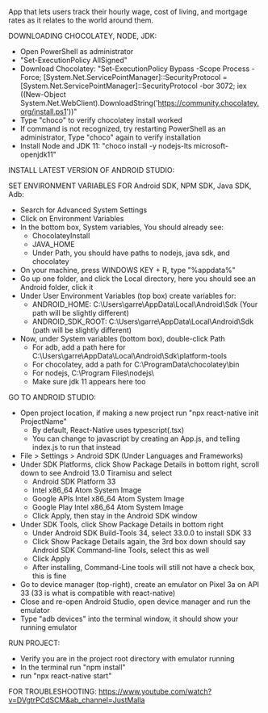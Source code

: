 App that lets users track their hourly wage, cost of living, and mortgage rates as it relates to the world around them.

DOWNLOADING CHOCOLATEY, NODE, JDK:
- Open PowerShell as administrator
- "Set-ExecutionPolicy AllSigned"
- Download Chocolatey: "Set-ExecutionPolicy Bypass -Scope Process -Force; [System.Net.ServicePointManager]::SecurityProtocol = [System.Net.ServicePointManager]::SecurityProtocol -bor 3072; iex ((New-Object System.Net.WebClient).DownloadString('https://community.chocolatey.org/install.ps1'))"
- Type "choco" to verify chocolatey install worked
- If command is not recognized, try restarting PowerShell as an administrator, Type "choco" again to verify installation
- Install Node and JDK 11: "choco install -y nodejs-lts microsoft-openjdk11"

INSTALL LATEST VERSION OF ANDROID STUDIO:

SET ENVIRONMENT VARIABLES FOR Android SDK, NPM SDK, Java SDK, Adb:
- Search for Advanced System Settings
- Click on Environment Variables
- In the bottom box, System variables, You should already see:
  - ChocolateyInstall
  - JAVA_HOME
  - Under Path, you should have paths to nodejs, java sdk, and chocolatey
- On your machine, press WINDOWS KEY + R, type "%appdata%"
- Go up one folder, and click the Local directory, here you should see an Android folder, click it
- Under User Environment Variables (top box) create variables for:
  - ANDROID_HOME: C:\Users\garre\AppData\Local\Android\Sdk    (Your path will be slightly different)
  - ANDROID_SDK_ROOT: C:\Users\garre\AppData\Local\Android\Sdk    (path will be slightly different)
- Now, under System variables (bottom box), double-click Path
  - For adb, add a path here for C:\Users\garre\AppData\Local\Android\Sdk\platform-tools
  - For chocolatey, add a path for C:\ProgramData\chocolatey\bin
  - For nodejs, C:\Program Files\nodejs\
  - Make sure jdk 11 appears here too

GO TO ANDROID STUDIO:
- Open project location, if making a new project run "npx react-native init ProjectName"
  - By default, React-Native uses typescript(.tsx)
  - You can change to javascript by creating an App.js, and telling index.js to run that instead
- File > Settings > Android SDK (Under Languages and Frameworks)
- Under SDK Platforms, click Show Package Details in bottom right, scroll down to see Android 13.0 Tiramisu and select
  - Android SDK Platform 33
  - Intel x86_64 Atom System Image
  - Google APIs Intel x86_64 Atom System Image
  - Google Play Intel x86_64 Atom System Image
  - Click Apply, then stay in the Android SDK window
- Under SDK Tools, click Show Package Details in bottom right
  - Under Android SDK Build-Tools 34, select 33.0.0 to install SDK 33
  - Click Show Package Details again, the 3rd box down should say Android SDK Command-line Tools, select this as well
  - Click Apply
  - After installing, Command-Line tools will still not have a check box, this is fine
- Go to device manager (top-right), create an emulator on Pixel 3a on API 33 (33 is what is compatible with react-native)
- Close and re-open Android Studio, open device manager and run the emulator
- Type "adb devices" into the terminal window, it should show your running emulator

RUN PROJECT:
- Verify you are in the project root directory with emulator running
- In the terminal run "npm install"
- run "npx react-native start"

FOR TROUBLESHOOTING:
https://www.youtube.com/watch?v=DVgtrPCdSCM&ab_channel=JustMalla